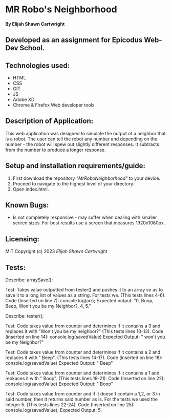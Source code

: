 # MR Robo's Neighborhood
#### By Elijah Shawn Cartwright
## Developed as an assignment for Epicodus Web-Dev School.
## Technologies used:
* HTML
* CSS
* GIT
* JS
* Adobe XD
* Chrome & Firefox Web developer tools

## Description of Application:
This web application was designed to simulate the output of a neighbor that is a robot. The user can tell the robot any number and depending on the number - the robot will spew out slightly different responses. It subtracts from the number to produce a longer response.
## Setup and installation requirements/guide:
1. First download the repository _"MrRoboNeighborhood"_ to your device.
2. Proceed to navigate to the highest level of your directory.
3. Open index.html.

## Known Bugs:
* Is not completely responsive - may suffer when dealing with smaller screen sizes. For best results use a screen that measures 1920x1080px.

## Licensing:
MIT
Copyright (c) 2023 _Elijah Shawn Cartwright_

## Tests:


Describe: arraySave();

Test: Takes value outputted from tester() and pushes it to an array so as to save it to a long list of values as a string. For tests we. (This tests lines 4-6).
Code (Inserted on line 7): console.log(arr);
Expected output: "0, Boop, Beep, Won't you be my Neighbor?, 4, 5."


Describe: tester();

Test: Code takes value from counter and determines if it contains a 3 and replaces it with "Won't you be my neighbor?" (This tests lines 10-13).
Code (inserted on line 14): console.log(savedValue) 
Expected Output: " won't you be my Neighbor?"

Test: Code takes value from counter and determines if it contains a 2 and replaces it with " Beep". (This tests lines 14-17).
Code (inserted on line 18): console.log(savedValue)
Expected Output: " Beep"

Test: Code takes value from counter and determines if it contains a 1 and reokaces it with " Boop". (This tests lines 18-21).
Code (Inserted on line 22): console.log(savedValue)
Expected Output: " Boop" 

Test: Code takes value from counter and if it doesn't contain a 1,2, or 3 in said number, then it returns said number as is. For the tests we used the integer 5. (This tests lines 22-24).
Code (Inserted on line 25): console.log(savedValue);
Expected Output: 5.

